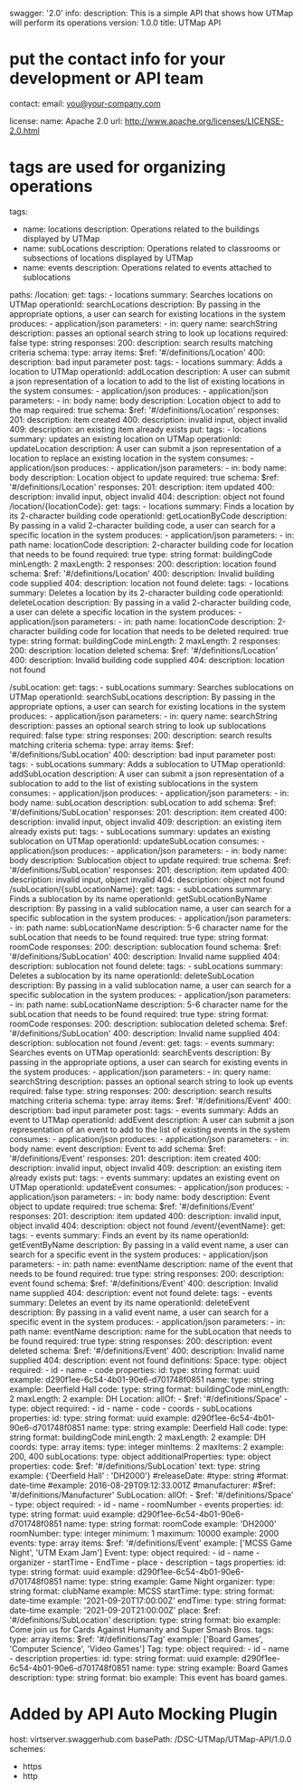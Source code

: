 swagger: '2.0'
info:
  description: This is a simple API that shows how UTMap will perform its operations
  version: 1.0.0
  title: UTMap API
  # put the contact info for your development or API team
  contact:
    email: you@your-company.com

  license:
    name: Apache 2.0
    url: http://www.apache.org/licenses/LICENSE-2.0.html

# tags are used for organizing operations
tags:
- name: locations
  description: Operations related to the buildings displayed by UTMap
- name: subLocations
  description: Operations related to classrooms or subsections of locations displayed by UTMap
- name: events
  description: Operations related to events attached to sublocations

paths:
  /location:
    get:
      tags:
      - locations
      summary: Searches locations on UTMap
      operationId: searchLocations
      description: By passing in the appropriate options, a user can search for existing locations in the system
      produces:
      - application/json
      parameters:
      - in: query
        name: searchString
        description: passes an optional search string to look up locations
        required: false
        type: string
      responses:
        200:
          description: search results matching criteria
          schema:
            type: array
            items:
              $ref: '#/definitions/Location'
        400:
          description: bad input parameter
    post:
      tags:
      - locations
      summary: Adds a location to UTMap
      operationId: addLocation
      description: A user can submit a json representation of a location to add to the list of existing locations in the system
      consumes:
      - application/json
      produces:
      - application/json
      parameters:
      - in: body
        name: body
        description: Location object to add to the map
        required: true
        schema:
          $ref: '#/definitions/Location'
      responses:
        201:
          description: item created
        400:
          description: invalid input, object invalid
        409:
          description: an existing item already exists
    put:
      tags:
      - locations
      summary: updates an existing location on UTMap
      operationId: updateLocation
      description: A user can submit a json representation of a location to replace an existing location in the system
      consumes:
      - application/json
      produces:
      - application/json
      parameters:
      - in: body
        name: body
        description: Location object to update
        required: true
        schema:
          $ref: '#/definitions/Location'
      responses:
        201:
          description: item updated
        400:
          description: invalid input, object invalid
        404:
          description: object not found
  /location/{locationCode}:
    get:
      tags:
      - locations
      summary:  Finds a location by its 2-character building code
      operationId: getLocationByCode
      description: By passing in a valid 2-character building code, a user can search for a specific location in the system
      produces:
      - application/json
      parameters:
      - in: path
        name: locationCode
        description: 2-character building code for location that needs to be found
        required: true
        type: string
        format: buildingCode
        minLength: 2
        maxLength: 2
      responses:
        200:
          description: location found
          schema:
            $ref: '#/definitions/Location'
        400:
          description: Invalid building code supplied
        404:
          description: location not found
    delete:
      tags:
      - locations
      summary:  Deletes a location by its 2-character building code
      operationId: deleteLocation
      description: By passing in a valid 2-character building code, a user can delete a specific location in the system
      produces:
      - application/json
      parameters:
      - in: path
        name: locationCode
        description: 2-character building code for location that needs to be deleted
        required: true
        type: string
        format: buildingCode
        minLength: 2
        maxLength: 2
      responses:
        200:
          description: location deleted
          schema:
            $ref: '#/definitions/Location'
        400:
          description: Invalid building code supplied
        404:
          description: location not found
  
  /subLocation:
    get:
      tags:
      - subLocations
      summary: Searches sublocations on UTMap
      operationId: searchSubLocations
      description: By passing in the appropriate options, a user can search for existing locations in the system
      produces:
      - application/json
      parameters:
      - in: query
        name: searchString
        description: passes an optional search string to look up sublocations
        required: false
        type: string
      responses:
        200:
          description: search results matching criteria
          schema:
            type: array
            items:
              $ref: '#/definitions/SubLocation'
        400:
          description: bad input parameter
    post:
      tags:
      - subLocations
      summary: Adds a sublocation to UTMap
      operationId: addSubLocation
      description: A user can submit a json representation of a sublocation to add to the list of existing sublocations in the system
      consumes:
      - application/json
      produces:
      - application/json
      parameters:
      - in: body
        name: subLocation
        description: subLocation to add
        schema:
          $ref: '#/definitions/SubLocation'
      responses:
        201:
          description: item created
        400:
          description: invalid input, object invalid
        409:
          description: an existing item already exists
    put:
      tags:
      - subLocations
      summary: updates an existing sublocation on UTMap
      operationId: updateSubLocation
      consumes:
      - application/json
      produces:
      - application/json
      parameters:
      - in: body
        name: body
        description: Sublocation object to update
        required: true
        schema:
          $ref: '#/definitions/SubLocation'
      responses:
        201:
          description: item updated
        400:
          description: invalid input, object invalid
        404:
          description: object not found
  /subLocation/{subLocationName}:
    get:
      tags:
      - subLocations
      summary:  Finds a sublocation by its name
      operationId: getSubLocationByName
      description: By passing in a valid sublocation name, a user can search for a specific sublocation in the system
      produces:
      - application/json
      parameters:
      - in: path
        name: subLocationName
        description: 5-6 character name for the subLocation that needs to be found
        required: true
        type: string
        format: roomCode
      responses:
        200:
          description: sublocation found
          schema:
            $ref: '#/definitions/SubLocation'
        400:
          description: Invalid name supplied
        404:
          description: sublocation not found
    delete:
      tags:
      - subLocations
      summary:  Deletes a sublocation by its name
      operationId: deleteSubLocation
      description: By passing in a valid sublocation name, a user can search for a specific sublocation in the system
      produces:
      - application/json
      parameters:
      - in: path
        name: subLocationName
        description: 5-6 character name for the subLocation that needs to be found
        required: true
        type: string
        format: roomCode
      responses:
        200:
          description: sublocation deleted
          schema:
            $ref: '#/definitions/SubLocation'
        400:
          description: Invalid name supplied
        404:
          description: sublocation not found
  /event:
    get:
      tags:
      - events
      summary: Searches events on UTMap
      operationId: searchEvents
      description: By passing in the appropriate options, a user can search for existing events in the system
      produces:
      - application/json
      parameters:
      - in: query
        name: searchString
        description: passes an optional search string to look up events
        required: false
        type: string
      responses:
        200:
          description: search results matching criteria
          schema:
            type: array
            items:
              $ref: '#/definitions/Event'
        400:
          description: bad input parameter
    post:
      tags:
      - events
      summary: Adds an event to UTMap
      operationId: addEvent
      description: A user can submit a json representation of an event to add to the list of existing events in the system
      consumes:
      - application/json
      produces:
      - application/json
      parameters:
      - in: body
        name: event
        description: Event to add
        schema:
          $ref: '#/definitions/Event'
      responses:
        201:
          description: item created
        400:
          description: invalid input, object invalid
        409:
          description: an existing item already exists
    put:
      tags:
      - events
      summary: updates an existing event on UTMap
      operationId: updateEvent
      consumes:
      - application/json
      produces:
      - application/json
      parameters:
      - in: body
        name: body
        description: Event object to update
        required: true
        schema:
          $ref: '#/definitions/Event'
      responses:
        201:
          description: item updated
        400:
          description: invalid input, object invalid
        404:
          description: object not found
  /event/{eventName}:
    get:
      tags:
      - events
      summary:  Finds an event by its name
      operationId: getEventByName
      description: By passing in a valid event name, a user can search for a specific event in the system
      produces:
      - application/json
      parameters:
      - in: path
        name: eventName
        description: name of the event that needs to be found
        required: true
        type: string
      responses:
        200:
          description: event found
          schema:
            $ref: '#/definitions/Event'
        400:
          description: Invalid name supplied
        404:
          description: event not found
    delete:
      tags:
      - events
      summary:  Deletes an event by its name
      operationId: deleteEvent
      description: By passing in a valid event name, a user can search for a specific event in the system
      produces:
      - application/json
      parameters:
      - in: path
        name: eventName
        description: name for the subLocation that needs to be found
        required: true
        type: string
      responses:
        200:
          description: event deleted
          schema:
            $ref: '#/definitions/Event'
        400:
          description: Invalid name supplied
        404:
          description: event not found
definitions:
  Space:
    type: object
    required:
    - id
    - name
    - code
    properties:
      id:
        type: string
        format: uuid
        example: d290f1ee-6c54-4b01-90e6-d701748f0851
      name:
        type: string
        example: Deerfield Hall
      code:
        type: string
        format: buildingCode
        minLength: 2
        maxLength: 2
        example: DH
  Location:
    allOf:
    - $ref: '#/definitions/Space'
    - type: object
      required:
      - id
      - name
      - code
      - coords
      - subLocations
      properties:
        id:
          type: string
          format: uuid
          example: d290f1ee-6c54-4b01-90e6-d701748f0851
        name:
          type: string
          example: Deerfield Hall
        code:
          type: string
          format: buildingCode
          minLength: 2
          maxLength: 2
          example: DH
        coords:
          type: array
          items:
            type: integer
            minItems: 2
            maxItems: 2
          example: 200, 400
        subLocations:
          type: object
          additionalProperties:
            type: object
            properties:
              code:
                $ref: '#/definitions/SubLocation'
              text:
                type: string
          example: {'Deerfield Hall' : 'DH2000'}
        #releaseDate:
          #type: string
          #format: date-time
          #example: 2016-08-29T09:12:33.001Z
        #manufacturer:
          #$ref: '#/definitions/Manufacturer'
  SubLocation:
    allOf:
    - $ref: '#/definitions/Space'
    - type: object
      required:
      - id
      - name
      - roomNumber
      - events
      properties:
        id:
          type: string
          format: uuid
          example: d290f1ee-6c54-4b01-90e6-d701748f0851
        name:
          type: string
          format: roomCode
          example: 'DH2000'
        roomNumber:
          type: integer
          minimum: 1
          maximum: 10000
          example: 2000
        events:
          type: array
          items:
            $ref: '#/definitions/Event'
          example: ['MCSS Game Night', 'UTM Exam Jam']
  Event:
    type: object
    required:
    - id
    - name
    - organizer
    - startTime
    - EndTime
    - place
    - description
    - tags
    properties:
      id:
        type: string
        format: uuid
        example: d290f1ee-6c54-4b01-90e6-d701748f0851
      name:
        type: string
        example: Game Night
      organizer:
        type: string
        format: clubName
        example: MCSS
      startTime:
        type: string
        format: date-time
        example: '2021-09-20T17:00:00Z'
      endTime:
        type: string
        format: date-time
        example: '2021-09-20T21:00:00Z'
      place:
        $ref: '#/definitions/SubLocation'
      description:
        type: string
        format: bio
        example: Come join us for Cards Against Humanity and Super Smash Bros.
      tags:
        type: array
        items:
          $ref: '#/definitions/Tag'
        example: ['Board Games', 'Computer Science', 'Video Games']
  Tag:
    type: object
    required:
    - id
    - name
    - description
    properties:
      id:
        type: string
        format: uuid
        example: d290f1ee-6c54-4b01-90e6-d701748f0851
      name:
        type: string
        example: Board Games
      description:
        type: string
        format: bio
        example: This event has board games.
# Added by API Auto Mocking Plugin
host: virtserver.swaggerhub.com
basePath: /DSC-UTMap/UTMap-API/1.0.0
schemes:
 - https
 - http